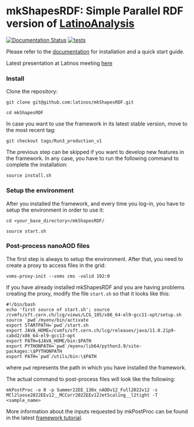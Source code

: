 # mkShapesRDF: Simple Parallel RDF version of [LatinoAnalysis](https://github.com/latinos/LatinoAnalysis/)
[![Documentation Status](https://readthedocs.org/projects/mkshapesrdf/badge/?version=latest)](https://mkshapesrdf.readthedocs.io/en/latest/?badge=latest)
[![tests](https://github.com/giorgiopizz/mkShapesRDF/actions/workflows/ci_lint_format_test.yml/badge.svg)](https://github.com/giorgiopizz/mkShapesRDF/actions/workflows/ci_lint_format_test.yml)


Please refer to the [documentation](https://mkshapesrdf.readthedocs.io/en/shapes-dev-fix/index.html) for installation and a quick start guide.

Latest presentation at Latinos meeting [here](https://indico.cern.ch/event/1233729/contributions/5380538/attachments/2636898/4562210/mkShapesRDF%2026_04.pdf)

### Install

Clone the repository:

    git clone git@github.com:latinos/mkShapesRDF.git

    cd mkShapesRDF

In case you want to use the framework in its latest stable version, move to the most recent tag:

    git checkout tags/Run3_production_v1

The previous step can be skipped if you want to develop new features in the framework. In any case, you have to run the following command to complete the installation:

    source install.sh

### Setup the environment

After you installed the framework, and every time you log-in, you have to setup the environment in order to use it:

    cd <your_base_directory>/mkShapesRDF/

	source start.sh

### Post-process nanoAOD files

The first step is always to setup the environment. After that, you need to create a proxy to access files in the grid:

    voms-proxy-init --voms cms -valid 192:0

If you have already installed mkShapesRDF and you are having problems creating the proxy, modify the file `start.sh` so that it looks like this:

    #!/bin/bash
    echo 'first source of start.sh'; source /cvmfs/sft.cern.ch/lcg/views/LCG_105/x86_64-el9-gcc11-opt/setup.sh
    source `pwd`/myenv/bin/activate
    export STARTPATH=`pwd`/start.sh
    export JAVA_HOME=/cvmfs/sft.cern.ch/lcg/releases/java/11.0.21p9-cabd2/x86_64-el9-gcc13-opt
    export PATH=$JAVA_HOME/bin:$PATH
    export PYTHONPATH=`pwd`/myenv/lib64/python3.9/site-packages:\$PYTHONPATH
    export PATH=`pwd`/utils/bin:\$PATH
    
where `pwd` represents the path in which you have installed the framework.

The actual command to post-process files will look like the following:

    mkPostProc -o 0 -p Summer22EE_130x_nAODv12_Full2022v12 -s MCl2loose2022EEv12__MCCorr2022EEv12JetScaling__l2tight -T <sample_name>

More information about the inputs requested by mkPostProc can be found in the latest [framework tutorial](https://indico.cern.ch/event/1414035/timetable/?view=standard#b-563854-latinos-tutorial).
